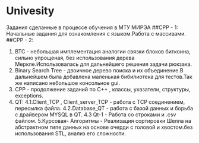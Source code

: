 # Univesity
Задания сделанные в процессе обучения в МТУ МИРЭА
##CPP - 1:
Начальные задания для ознакомления с языком.Работа с массивами.
##CPP - 2:
1. BTC -  небольшая имплементация аналогии связки блоков биткоина, сильно упрощеная, без использования дерева Меркле.Использовалась для дальнейшего решения задачи рюкзака.
2. Binary Search Tree - двоичное дерево поиска и их объединение.В дальнейшем была добавлена маленькая бибилиотека для тестов.Так же написано небольшое консольное gui.
3. CPP -  продолжение заданий по С++ , классы, указатели, структуры, exceptions.
4. QT:
4.1.Client_TCP , Client_server_TCP - работа с TCP соединением, пересылка файла.
4.2.Database_QT - работа с базой данных и борьба с драйвером MYSQL в QT.
4.3 Qt-1 - Работа со строками и .csv файлом.
5.Курсовая- Алгоритмы - Реализация сортировки Шелла на абстрактном типе данных на основе очерди с головой и хвостом.без использования STL, анализ его сложности.

